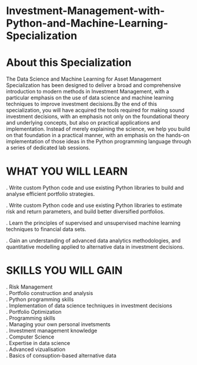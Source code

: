 # Investment-Management-with-Python-and-Machine-Learning-Specialization

# About this Specialization
The Data Science and Machine Learning for Asset Management Specialization has been designed to deliver a broad and comprehensive introduction to modern methods in Investment Management, with a particular emphasis on the use of data science and machine learning techniques to improve investment decisions.By the end of this specialization, you will have acquired the tools required for making sound investment decisions, with an emphasis not only on the foundational theory and underlying concepts, but also on practical applications and implementation. Instead of merely explaining the science, we help you build on that foundation in a practical manner, with an emphasis on the hands-on implementation of those ideas in the Python programming language through a series of dedicated lab sessions.

# WHAT YOU WILL LEARN
. Write custom Python code and use existing Python libraries to build and analyse efficient portfolio strategies.

. Write custom Python code and use existing Python libraries to estimate risk and return parameters, and build better diversified portfolios.

. Learn the principles of supervised and unsupervised machine learning techniques to financial data sets. 

. Gain an understanding of advanced data analytics methodologies, and quantitative modelling applied to alternative data in investment decisions.

# SKILLS YOU WILL GAIN
. Risk Management<br>
. Portfolio construction and analysis<br>
. Python programming skills<br>
. Implementation of data science techniques in investment decisions<br>
. Portfolio Optimization<br>
. Programming skills<br>
. Managing your own personal invetsments<br>
. Investment management knowledge<br>
. Computer Science<br>
. Expertise in data science<br>
. Advanced vizualisation<br>
. Basics of consuption-based alternative data<br>
